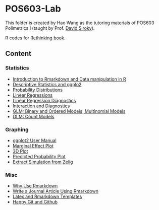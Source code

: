 # POS603-Lab

This folder is created by Hao Wang as the tutoring materials of POS603 Polimetrics I (taught by Prof. [David Siroky](http://davidsiroky.faculty.asu.edu/)). 

R codes for [Rethinking book](http://xcelab.net/rm/statistical-rethinking/).



## Content
### Statistics
 - [Introduction to Rmarkdown and Data manipulation in R](https://github.com/haowang666/POS603-Lab/tree/master/Lab%201)
 - [Descriptive Statistics and ggplo2](https://github.com/haowang666/POS603-Lab/tree/master/Lab%202)
 - [Probability Distributions](https://github.com/haowang666/POS603-Lab/tree/master/Lab%203)
 - [Linear Regressions](https://github.com/haowang666/POS603-Lab/tree/master/Lab%204)
 - [Linear Regression Diagnostics](https://github.com/haowang666/POS603-Lab/tree/master/Lab%205)
 - [Interaction and Diagnostics](https://github.com/haowang666/POS603-Lab/tree/master/Lab%207)
 - [GLM: Binary and Ordered Models, Multinomial Models](https://github.com/haowang666/POS603-Lab/tree/master/Lab%206)
 - [GLM: Count Models](https://github.com/haowang666/POS603-Lab/tree/master/Lab%208)

### Graphing
 - [ggplot2 User Manual](http://ggplot2.org)
 - [Marginal Effect Plot](https://github.com/haowang666/POS603-Lab/blob/master/Lab%207/lab7.Rmd)
 - [3D Plot](https://github.com/haowang666/POS603-Lab/blob/master/Lab%202/3d%20plot.Rmd)
 - [Predicted Probability Plot](https://github.com/haowang666/POS603-Lab/blob/master/Lab%206/PA-Chp7-Plot.Rmd)
 - [Extract Simulation from Zelig](http://www.haowang.pw/blog/Extract-Zelig-Simulation/)



### Misc
- [Why Use Rmarkdown](https://yihui.name/en/2012/06/enjoyable-reproducible-research/)
- [Write a Journal Article Using Rmarkdown](http://svmiller.com/blog/2016/02/svm-r-markdown-manuscript/)
- [Latex and Rmarkdown Templates](https://github.com/haowang666/LaTeX-examples)
- [Happy Git and Github](http://happygitwithr.com)



